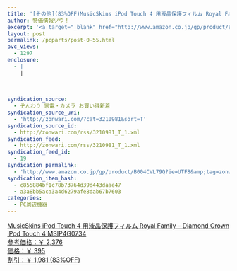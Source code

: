 ```yaml
---
title: '[その他](83%OFF)MusicSkins iPod Touch 4 用液晶保護フィルム Royal Family &#8211; Diamond Crown iPod Touch 4 MSIP4G0734 ￥395'
author: 特価情報ツウ！
excerpt: '<a target="_blank" href="http://www.amazon.co.jp/gp/product/B004CVL79Q?ie=UTF8&amp;tag=zonwari-22&amp;linkCode=as2&amp;camp=247&amp;creative=7399&amp;creativeASIN=B004CVL79Q"><img src="http://ecx.images-amazon.com/images/I/51u7iFUehHL._SL100_.jpg"><br>MusicSkins iPod Touch 4 &#29992;&#28082;&#26230;&#20445;&#35703;&#12501;&#12451;&#12523;&#12512; Royal Family - Diamond Crown iPod Touch 4 MSIP4G0734<br>&#21442;&#32771;&#20385;&#26684;&#65306;&#65509; 2,376<br>&#20385;&#26684;&#65306;&#65509; 395<br>&#21106;&#24341;&#65306;&#65509; 1,981 (83%OFF)</a>'
layout: post
permalink: /pcparts/post-0-55.html
pvc_views:
  - 1297
enclosure:
  - |
    |
        
        
        
syndication_source:
  - ぞんわり 家電・カメラ お買い得新着
syndication_source_uri:
  - 'http://zonwari.com/?cat=3210981&sort=T'
syndication_source_id:
  - http://zonwari.com/rss/3210981_T_1.xml
syndication_feed:
  - http://zonwari.com/rss/3210981_T_1.xml
syndication_feed_id:
  - 19
syndication_permalink:
  - 'http://www.amazon.co.jp/gp/product/B004CVL79Q?ie=UTF8&amp;tag=zonwari-22&amp;linkCode=as2&amp;camp=247&amp;creative=7399&amp;creativeASIN=B004CVL79Q'
syndication_item_hash:
  - c855884bf1c78b73764d39d443daae47
  - a3a8bb5aca3a4d6279afe8dab67b7603
categories:
  - PC周辺機器
---
```

[<img src='http://i1.wp.com/ecx.images-amazon.com/images/I/51u7iFUehHL._SL150_.jpg?w=546' title="" alt="" data-recalc-dims="1" />  
MusicSkins iPod Touch 4 用液晶保護フィルム Royal Family &#8211; Diamond Crown iPod Touch 4 MSIP4G0734  
参考価格：￥ 2,376  
価格：￥ 395  
割引：￥ 1,981 (83%OFF)][1]

 [1]: http://www.amazon.co.jp/gp/product/B004CVL79Q?ie=UTF8&#038;tag=tokkajohotsu-22&#038;linkCode=as2&#038;camp=247&#038;creative=7399&#038;creativeASIN=B004CVL79Q
